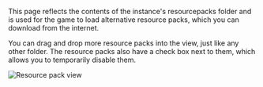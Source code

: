This page reflects the contents of the instance's resourcepacks folder and is used for the game to load alternative resource packs, which you can download from the internet.

You can drag and drop more resource packs into the view, just like any other folder. The resource packs also have a check box next to them, which allows you to temporarily disable them.

![Resource pack view](https://i.imgur.com/x0rKKKI.png)